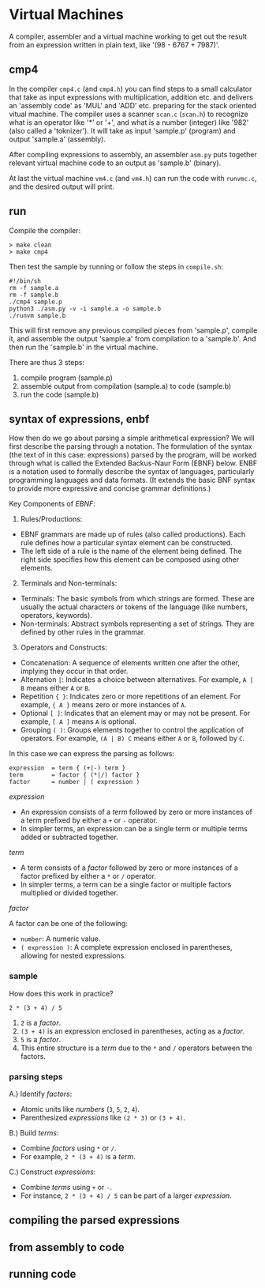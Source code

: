 # Virtual Machines

A compiler, assembler and a virtual machine working to get out
the result from an expression written in plain text, like '(98 - 6767 + 7987)'.

## cmp4

In the compiler `cmp4.c` (and `cmp4.h`) you can find steps to a small
calculator that take as input expressions with multiplication, addition
etc. and delivers an 'assembly code' as 'MUL' and 'ADD' etc. preparing
for the stack oriented vitual machine. The compiler uses a scanner
`scan.c` (`scan.h`) to recognize what is an operator like '*' or '+',
and what is a number (integer) like '982' (also called a 'toknizer').
It will take as input 'sample.p' (program) and output 'sample.a' (assembly).

After compiling expressions to assembly, an assembler `asm.py` puts together
relevant virtual machine code to an output as 'sample.b' (binary).

At last the virtual machine `vm4.c` (and `vm4.h`) can run the code with
`runvmc.c`, and the desired output will print.

## run

Compile the compiler:

```shell
> make clean
> make cmp4
```

Then test the sample by running or follow the steps in `compile.sh`:

```shell
#!/bin/sh
rm -f sample.a
rm -f sample.b
./cmp4 sample.p
python3 ./asm.py -v -i sample.a -o sample.b
./runvm sample.b
```

This will first remove any previous compiled pieces from 'sample.p',
compile it, and assemble the output 'sample.a' from compilation to
a 'sample.b'. And then run the 'sample.b' in the virtual machine.

There are thus 3 steps:
1. compile program (sample.p)
2. assemble output from compilation (sample.a) to code (sample.b)
3. run the code (sample.b)


## syntax of expressions, enbf

How then do we go about parsing a simple arithmetical expression?
We will first describe the parsing through a notation.
The formulation of the syntax (the text of in this case: expressions)
parsed by the program, will be worked through what is called the
Extended Backus-Naur Form (EBNF) below. ENBF is a notation used
to formally describe the syntax of languages, particularly
programming languages and data formats.
(It extends the basic BNF syntax to provide more expressive and
concise grammar definitions.)

Key Components of *EBNF*:

1. Rules/Productions:
- EBNF grammars are made up of rules (also called productions).
  Each rule defines how a particular syntax element can be constructed.
- The left side of a rule is the name of the element being defined.
  The right side specifies how this element can be composed using other
  elements.
2. Terminals and Non-terminals:
- Terminals: The basic symbols from which strings are formed.
  These are usually the actual characters or tokens of the language
  (like numbers, operators, keywords).
- Non-terminals: Abstract symbols representing a set of strings.
  They are defined by other rules in the grammar.
3. Operators and Constructs:
- Concatenation: A sequence of elements written one after the other,
  implying they occur in that order.
- Alternation `|`: Indicates a choice between alternatives.
  For example, `A | B` means either `A` or `B`.
- Repetition `{ }`: Indicates zero or more repetitions of an element.
  For example, `{ A }` means zero or more instances of `A`.
- Optional `[ ]`: Indicates that an element may or may not be present.
  For example, `[ A ]` means `A` is optional.
- Grouping `( )`: Groups elements together to control the application
  of operators. For example, `(A | B) C` means either `A` or `B`,
  followed by `C`.

In this case we can express the parsing as follows:

```ebnf
expression	= term { (+|-) term }
term		= factor { (*|/) factor }
factor		= number | ( expression )
```

*expression*

* An expression consists of a *term* followed by zero or more
  instances of a term prefixed by either a `+` or `-` operator.
* In simpler terms, an expression can be a single term or
  multiple terms added or subtracted together.

*term*

* A term consists of a *factor* followed by zero or more
  instances of a factor prefixed by either a `*` or `/` operator.
* In simpler terms, a term can be a single factor or
  multiple factors multiplied or divided together.

*factor*

A factor can be one of the following:
* `number`: A numeric value.
* `( expression )`: A complete expression enclosed in
  parentheses, allowing for nested expressions.


### sample

How does this work in practice?

```text
2 * (3 + 4) / 5
```
1. `2` is a *factor*.
2. `(3 + 4)` is an expression enclosed in parentheses, acting as a *factor*.
3. `5` is a *factor*.
4. This entire structure is a *term* due to the `*` and `/` operators between the factors.


### parsing steps

A.) Identify *factors*:
* Atomic units like *numbers* (`3`, `5`, `2`, `4`).
* Parenthesized *expressions* like `(2 * 3)` or `(3 + 4)`.

B.) Build *terms*:
* Combine *factors* using `*` or `/`.
* For example, `2 * (3 + 4)` is a *term*.

C.) Construct *expressions*:
* Combine *terms* using `+` or `-`.
* For instance, `2 * (3 + 4) / 5` can be part of a larger *expression*.


## compiling the parsed expressions



## from assembly to code

## running code


